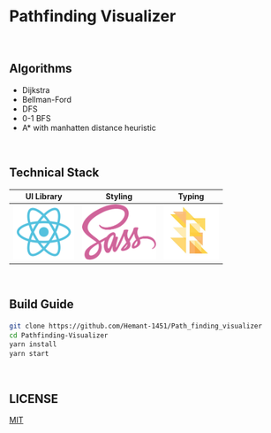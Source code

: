 # Pathfinding Visualizer



<br>

## Algorithms

* Dijkstra
* Bellman-Ford
* DFS
* 0-1 BFS
* A* with manhatten distance heuristic

<br>

## Technical Stack

|                  UI Library                   |                   Styling                    |                    Typing                    |
| :-------------------------------------------: | :------------------------------------------: | :------------------------------------------: |
| <img src="./images/react.svg" height="100px"> | <img src="./images/sass.png" height="100px"> | <img src="./images/flow.jpg" height="100px"> |

<br>

## Build Guide

```bash
git clone https://github.com/Hemant-1451/Path_finding_visualizer
cd Pathfinding-Visualizer
yarn install
yarn start
```

<br>

## LICENSE

[MIT]('./LICENSE.md')
